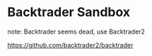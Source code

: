# Backtrader Sandbox

note: Backtrader seems dead, use Backtrader2

https://github.com/backtrader2/backtrader

